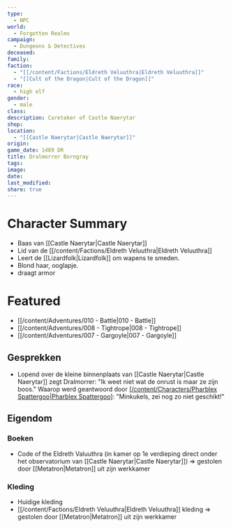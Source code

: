 ```yaml
---
type:
  - NPC
world:
  - Forgotten Realms
campaign:
  - Dungeons & Detectives
deceased: 
family: 
faction:
  - "[[/content/Factions/Eldreth Veluuthra|Eldreth Veluuthra]]"
  - "[[Cult of the Dragon|Cult of the Dragon]]"
race:
  - high elf
gender:
  - male
class: 
description: Caretaker of Castle Naerytar
shop: 
location:
  - "[[Castle Naerytar|Castle Naerytar]]"
origin: 
game_date: 1489 DR
title: Dralmorrer Borngray
tags: 
image: 
date: 
last_modified: 
share: true
---
```

# Character Summary
- Baas van [[Castle Naerytar|Castle Naerytar]]
- Lid van de [[/content/Factions/Eldreth Veluuthra|Eldreth Veluuthra]]
- Leert de [[Lizardfolk|Lizardfolk]] om wapens te smeden.
- Blond haar, ooglapje.
- draagt armor
# Featured
- [[/content/Adventures/010 - Battle|010 - Battle]]
- [[/content/Adventures/008 - Tightrope|008 - Tightrope]]
- [[/content/Adventures/007 - Gargoyle|007 - Gargoyle]]

## Gesprekken
* Lopend over de kleine binnenplaats van [[Castle Naerytar|Castle Naerytar]] zegt Dralmorrer: 
  "Ik weet niet wat de onrust is maar ze zijn boos." 
  Waarop werd geantwoord door [[/content/Characters/Pharblex Spattergoo|Pharblex Spattergoo]](?): 
  "Minkukels, zei nog zo niet geschikt!"

## Eigendom
### Boeken
- Code of the Eldreth Valuuthra (in kamer op 1e verdieping direct onder het observatorium van [[Castle Naerytar|Castle Naerytar]]) => gestolen door [[Metatron|Metatron]] uit zijn werkkamer
### Kleding 
- Huidige kleding
- [[/content/Factions/Eldreth Veluuthra|Eldreth Veluuthra]] kleding => gestolen door [[Metatron|Metatron]] uit zijn werkkamer

